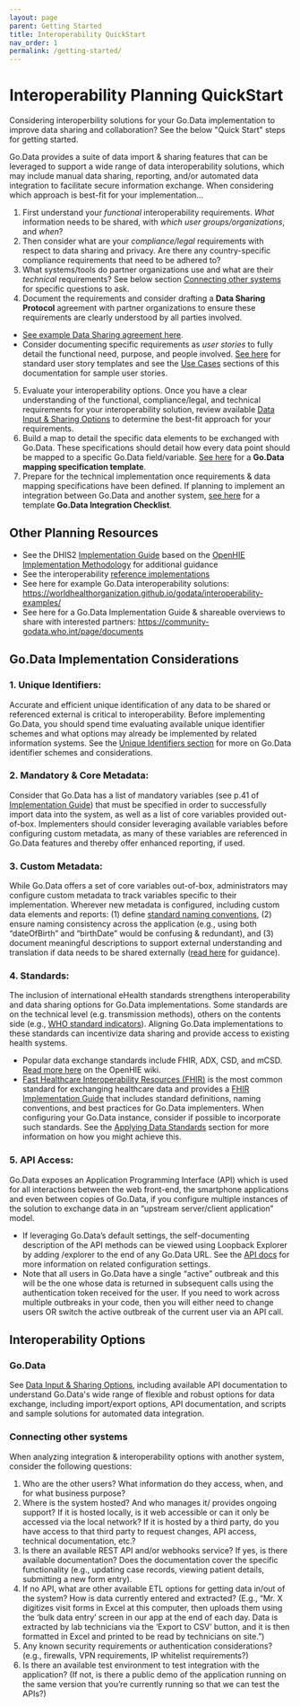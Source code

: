 ```yaml
---
layout: page
parent: Getting Started
title: Interoperability QuickStart
nav_order: 1
permalink: /getting-started/
---
```


# Interoperability Planning QuickStart
Considering interoperbility solutions for your Go.Data implementation to improve data sharing and collaboration? See the below "Quick Start" steps for getting started. 

Go.Data provides a suite of data import & sharing features that can be leveraged to support a wide range of data interoperability solutions, which may include manual data sharing, reporting, and/or automated data integration to facilitate secure information exchange. When considering which approach is best-fit for your implementation...
1. First understand your _functional_ interoperability requirements. _What_ information needs to be shared, with _which user groups/organizations_, and _when_? 
2. Then consider what are your _compliance/legal_ requirements with respect to data sharing and privacy. Are there any country-specific compliance requirements that need to be adhered to? 
3. What systems/tools do partner organizations use and what are their _technical_ requirements? See below section [Connecting other systems](#connecting-other-systems) for specific questions to ask. 
4. Document the requirements and consider drafting a **Data Sharing Protocol** agreement with partner organizations to ensure these requirements are clearly understood by all parties involved. 
- [See example Data Sharing agreement here](https://drive.google.com/drive/folders/1XlIF5cRq1eV499GISPJBc8bidZWkuQAi?usp=sharing). 
- Consider documenting specific requirements as _user stories_ to fully detail the functional need, purpose, and people involved. [See here](https://www.atlassian.com/agile/project-management/user-stories) for standard user story templates and see the [Use Cases](https://worldhealthorganization.github.io/godata/interoperability-options/#common-use-cases) sections of this documentation for sample user stories. 
5. Evaluate your interoperability options. Once you have a clear understanding of the functional, compliance/legal, and technical requirements for your interoperability solution, review available [Data Input & Sharing Options](../2-data-exchange-options.md) to determine the best-fit approach for your requirements.
6. Build a map to detail the specific data elements to be exchanged with Go.Data. These specifications should detail how every data point should be mapped to a specific Go.Data field/variable. [See here](https://drive.google.com/drive/folders/1XlIF5cRq1eV499GISPJBc8bidZWkuQAi?usp=sharing) for a **Go.Data mapping specification template**.
7. Prepare for the technical implementation once requirements & data mapping specifications have been defined. If planning to implement an integration between Go.Data and another system, [see here](https://drive.google.com/drive/folders/1XlIF5cRq1eV499GISPJBc8bidZWkuQAi?usp=sharing) for a template **Go.Data Integration Checklist**. 

## Other Planning Resources
- See the DHIS2 [Implementation Guide](https://docs.dhis2.org/2.34/en/dhis2_implementation_guide/integration-concepts.html#implementation-steps-for-successful-data-and-system-integration) based on the [OpenHIE Implementation Methodology](https://wiki.ohie.org/display/documents/OpenHIE+Planning+and+Implementation+Guides) for additional guidance
- See the interoperability [reference implementations](https://worldhealthorganization.github.io/godata/interoperability-examples/)
- See here for example Go.Data interoperability solutions: https://worldhealthorganization.github.io/godata/interoperability-examples/
- See here for a Go.Data Implementation Guide & shareable overviews to share with interested partners: https://community-godata.who.int/page/documents


## Go.Data Implementation Considerations
### 1. Unique Identifiers:
Accurate and efficient unique identification of any data to be shared or referenced external is critical to interoperability. Before implementing Go.Data, you should spend time evaluating available unique identifier schemes and what options may already be implemented by related information systems. See the [Unique Identifiers section](https://worldhealthorganization.github.io/godata/popular-topics/) for more on Go.Data identifier schemes and considerations. 

### 2. Mandatory & Core Metadata: 
Consider that Go.Data has a list of mandatory variables (see p.41 of [Implementation Guide](https://community-godata.who.int/page/documents)) that must be specified in order to successfully import data into the system, as well as a list of core variables provided out-of-box. Implementers should consider leveraging available variables before configuring custom metadata, as many of these variables are referenced in Go.Data features and thereby offer enhanced reporting, if used. 
### 3. Custom Metadata: 
While Go.Data offers a set of core variables out-of-box, administrators may configure custom metadata to track variables specific to their implementation. Wherever new metadata is configured, including custom data elements and reports: 
(1) define [standard naming conventions](https://wiki.hl7.org/FHIR_Guide_to_Designing_Resources#Naming_Rules_.26_Guidelines), 
(2) ensure naming consistency across the application (e.g., using both “dateOfBirth” and “birthDate” would be confusing & redundant), and 
(3) document meaningful descriptions to support external understanding and translation if data needs to be shared externally ([read here](https://wiki.hl7.org/FHIR_Guide_to_Designing_Resources#Guidelines_for_Short_descriptions_and_definitions) for guidance). 
### 4. Standards: 
The inclusion of international eHealth standards strengthens interoperability and data sharing options for Go.Data implementations. Some standards are on the technical level (e.g. transmission methods), others on the contents side (e.g., [WHO standard indicators](http://who.int/data/gho/indicator-metadata-registry)). Aligning Go.Data implementations to these standards can incentivize data sharing and provide access to existing health systems. 
- Popular data exchange standards include FHIR, ADX, CSD, and mCSD. [Read more here](https://wiki.ohie.org/display/documents/OpenHIE+Standards+and+Profiles) on the OpenHIE wiki. 
- [Fast Healthcare Interoperability Resources (FHIR)](https://www.hl7.org/fhir/overview.html) is the most common standard for exchanging healthcare data and provides a [FHIR Implementation Guide](https://www.hl7.org/fhir/implementationguide.html) that includes standard definitions, naming conventions, and best practices for Go.Data implementers. 
When configuring your Go.Data instance, consider if possible to incorporate such standards. See the [Applying Data Standards](https://worldhealthorganization.github.io/godata/interoperability-examples/) section for more information on how you might achieve this. 
### 5. API Access: 
Go.Data exposes an Application Programming Interface (API) which is used for all interactions between the web front-end, the smartphone applications and even between copies of Go.Data, if you configure multiple instances of the solution to exchange data in an “upstream server/client application” model. 
- If leveraging Go.Data’s default settings, the self-documenting description of the API methods can be viewed using Loopback Explorer by adding /explorer to the end of any Go.Data URL. See the [API docs](../2-data-exchange-options.md/2a-api-docs.md) for more information on related configuration settings. 
- Note that all users in Go.Data have a single “active” outbreak and this will be the one whose data is returned in subsequent calls using the authentication token received for the user. If you need to work across multiple outbreaks in your code, then you will either need to change users OR switch the active outbreak of the current user via an API call.


## Interoperability Options
### Go.Data 
See [Data Input & Sharing Options](../2-data-exchange-options.md), including available API documentation to understand Go.Data's wide range of flexible and robust options for data exchange, including import/export options, API documentation, and scripts and sample solutions for automated data integration.

### Connecting other systems
When analyzing integration & interoperability options with another system, consider the following questions: 
1. Who are the other users? What information do they access, when, and for what business purpose? 
2. Where is the system hosted? And who manages it/ provides ongoing support? If it is hosted locally, is it web accessible or can it only be accessed via the local network? If it is hosted by a third party, do you have access to that third party to request changes, API access, technical documentation, etc.? 
3. Is there an available REST API and/or webhooks service? If yes, is there available documentation? Does the documentation cover the specific functionality (e.g., updating case records, viewing patient details, submitting a new form entry). 
4. If no API, what are other available ETL options for getting data in/out of the system? How is data currently entered and extracted? (E.g., “Mr. X digitizes visit forms in Excel at this computer, then uploads them using the ‘bulk data entry’ screen in our app at the end of each day. Data is extracted by lab technicians via the ‘Export to CSV’ button, and it is then formatted in Excel and printed to be read by technicians on site.”) 
5. Any known security requirements or authentication considerations? (e.g., firewalls, VPN requirements, IP whitelist requirements?)
6. Is there an available test environment to test integration with the application? (If not, is there a public demo of the application running on the same version that you’re currently running so that we can test the APIs?)

